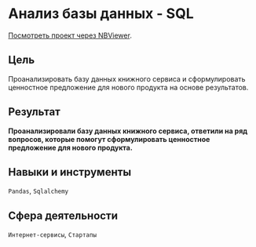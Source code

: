 # Анализ базы данных - SQL

[Посмотреть проект через NBViewer](https://nbviewer.org/github/delarim/data_analyst_yandex_studies/blob/main/%D0%92%D1%8B%D0%BF%D1%83%D1%81%D0%BA%D0%BD%D0%B0%D1%8F%20%D1%80%D0%B0%D0%B1%D0%BE%D1%82%D0%B0%20%D0%B2%20%D1%84%D0%BE%D1%80%D0%BC%D0%B0%D1%82%D0%B5%20%D0%B1%D1%83%D1%82%D0%BA%D0%B5%D0%BC%D0%BF%20%D1%81%D0%BF%D1%80%D0%B8%D0%BD%D1%82%D0%B0/3.%20%D0%90%D0%BD%D0%B0%D0%BB%D0%B8%D0%B7%20%D0%B1%D0%B0%D0%B7%D1%8B%20%D0%B4%D0%B0%D0%BD%D0%BD%D1%8B%D1%85%20-%20SQL/%D0%90%D0%BD%D0%B0%D0%BB%D0%B8%D0%B7%20%D0%B1%D0%B0%D0%B7%D1%8B%20%D0%B4%D0%B0%D0%BD%D0%BD%D1%8B%D1%85%20-%20SQL.ipynb).

## Цель

Проанализировать базу данных книжного сервиса и сформулировать ценностное предложение для нового продукта на основе результатов.

## Результат

**Проанализировали базу данных книжного сервиса, ответили на ряд вопросов, которые помогут сформулировать ценностное предложение для нового продукта.**

## Навыки и инструменты

`Pandas`, `Sqlalchemy`

## Сфера деятельности

`Интернет-сервисы`, `Стартапы`
